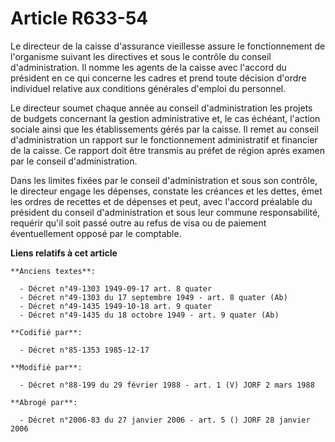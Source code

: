 # Article R633-54

Le directeur de la caisse d'assurance vieillesse assure le fonctionnement de l'organisme suivant les directives et sous le
contrôle du conseil d'administration. Il nomme les agents de la caisse avec l'accord du président en ce qui concerne les
cadres et prend toute décision d'ordre individuel relative aux conditions générales d'emploi du personnel.

Le directeur soumet chaque année au conseil d'administration les projets de budgets concernant la gestion administrative et,
le cas échéant, l'action sociale ainsi que les établissements gérés par la caisse. Il remet au conseil d'administration un
rapport sur le fonctionnement administratif et financier de la caisse. Ce rapport doit être transmis au préfet de région
après examen par le conseil d'administration.

Dans les limites fixées par le conseil d'administration et sous son contrôle, le directeur engage les dépenses, constate les
créances et les dettes, émet les ordres de recettes et de dépenses et peut, avec l'accord préalable du président du conseil
d'administration et sous leur commune responsabilité, requérir qu'il soit passé outre au refus de visa ou de paiement
éventuellement opposé par le comptable.

**Liens relatifs à cet article**

	**Anciens textes**:

	  - Décret n°49-1303 1949-09-17 art. 8 quater
	  - Décret n°49-1303 du 17 septembre 1949 - art. 8 quater (Ab)
	  - Décret n°49-1435 1949-10-18 art. 9 quater
	  - Décret n°49-1435 du 18 octobre 1949 - art. 9 quater (Ab)

	**Codifié par**:

	  - Décret n°85-1353 1985-12-17

	**Modifié par**:

	  - Décret n°88-199 du 29 février 1988 - art. 1 (V) JORF 2 mars 1988

	**Abrogé par**:

	  - Décret n°2006-83 du 27 janvier 2006 - art. 5 () JORF 28 janvier 2006
